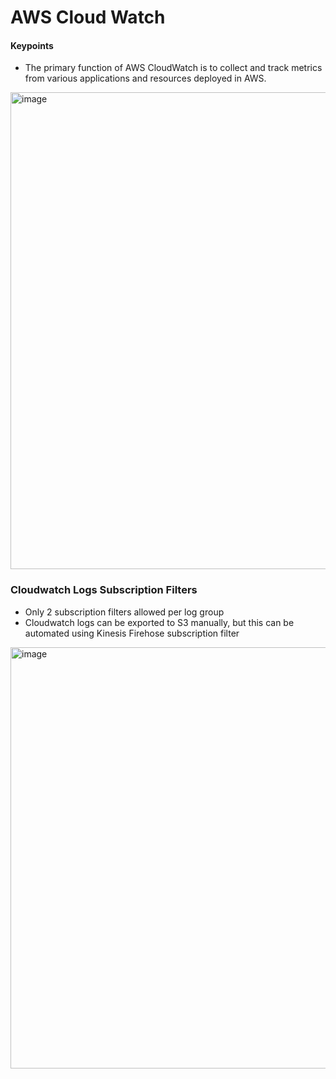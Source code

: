# AWS Cloud Watch

#### Keypoints
- The primary function of AWS CloudWatch is to collect and track metrics from various applications and resources deployed in AWS.

<img width="763" alt="image" src="https://github.com/cskarthik22/Notes/assets/38231831/66ba61e6-4309-4aa3-a730-b81af2283a98">

### Cloudwatch Logs Subscription Filters
- Only 2 subscription filters allowed per log group
- Cloudwatch logs can be exported to S3 manually, but this can be automated using Kinesis Firehose subscription filter
<img width="674" alt="image" src="https://github.com/cskarthik22/Notes/assets/38231831/67fb6a09-cf14-4ff2-bd6c-4c112c80d093">

